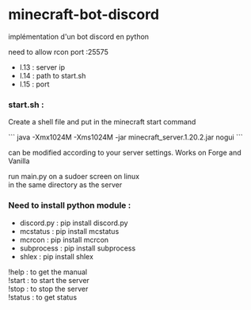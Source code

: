 # minecraft-bot-discord

implémentation d'un bot discord en python 

need to allow rcon port  :25575 

<ul>
  <li> l.13 : server ip</li>
  <li> l.14 : path to start.sh </li>
  <li> l.15 : port </li>
</ul>

<h3>start.sh :</h3>
<p>Create a shell file and put in the minecraft start command </p> 
``` 
java -Xmx1024M -Xms1024M -jar minecraft_server.1.20.2.jar nogui  
``` 
<br> 
<p>can be modified according to your server settings. Works on Forge and Vanilla</p>
<p>run main.py on a sudoer screen on linux <br> in the same directory as the server</p>

<h3>Need to install python module :</h3>
<ul>
  <li>discord.py : pip install discord.py</li>
  <li>mcstatus : pip install mcstatus </li>
  <li>mcrcon : pip install mcrcon</li>
  <li>subprocess : pip install subprocess</li>
  <li>shlex : pip install shlex</li>
</ul>

!help : to get the manual  <br>
!start : to start  the server <br>
!stop : to stop the server <br>
!status : to get status <br>
